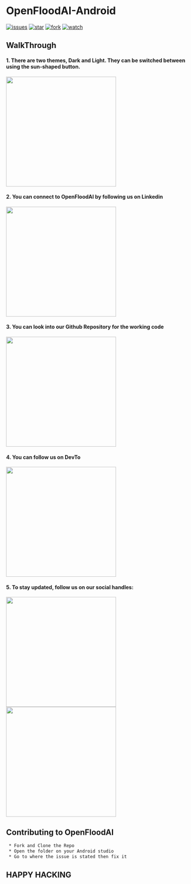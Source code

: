 # OpenFloodAI-Android

[![issues](https://img.shields.io/github/issues/OpenFloodAI/OpenFloodAI-Android)](https://github.com/OpenFloodAI/OpenFloodAI-Android/issues)
[![star](https://img.shields.io/github/stars/OpenFloodAI/OpenFloodAI-Android)](https://github.com/OpenFloodAI/OpenFloodAI-Android)
[![fork](https://img.shields.io/github/forks/OpenFloodAI/OpenFloodAI-Android)](https://github.com/OpenFloodAI/OpenFloodAI-Android/fork)
[![watch](https://img.shields.io/github/watchers/OpenFloodAI/OpenFloodAI-Android)](https://github.com/OpenFloodAI/OpenFloodAI-Android/subscription)

## WalkThrough

#### 1. There are two themes, Dark and Light. They can be switched between using the sun-shaped button.

  <img src="https://user-images.githubusercontent.com/36810824/67088159-1896db80-f1c2-11e9-9296-6f060c5c75f9.gif" width="300">


#### 2. You can connect to OpenFloodAI by following us on Linkedin

  <img src="https://user-images.githubusercontent.com/36810824/67088163-192f7200-f1c2-11e9-8761-0c9d73c0cc80.gif" width="300">


#### 3. You can look into our Github Repository for the working code

  <img src="https://user-images.githubusercontent.com/36810824/67088165-19c80880-f1c2-11e9-99c4-a116dcb1c15d.gif" width="300">
  

#### 4. You can follow us on DevTo

  <img src="https://user-images.githubusercontent.com/36810824/67088164-192f7200-f1c2-11e9-99bd-76a162004bb8.gif" width="300">
  
  
#### 5. To stay updated, follow us on our social handles:

  <img src="https://user-images.githubusercontent.com/36810824/67088161-1896db80-f1c2-11e9-955e-c8e5ca585e0c.gif" width="300">
  <img src="https://user-images.githubusercontent.com/36810824/67088162-192f7200-f1c2-11e9-844a-b42369454ee4.gif" width="300">


## Contributing to OpenFloodAI

```bash
 * Fork and Clone the Repo
 * Open the folder on your Android studio
 * Go to where the issue is stated then fix it
```

## HAPPY HACKING
